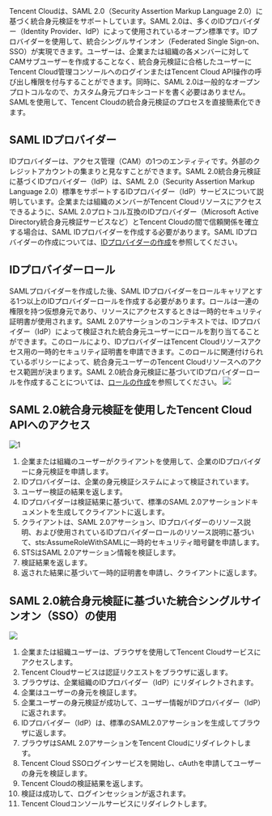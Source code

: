 Tencent Cloudは、SAML 2.0（Security Assertion Markup Language 2.0）に基づく統合身元検証をサポートしています。SAML 2.0は、多くのIDプロバイダー（Identity Provider、IdP）によって使用されているオープン標準です。IDプロバイダーを使用して、統合シングルサインオン（Federated Single Sign-on、SSO）が実現できます。ユーザーは、企業または組織の各メンバーに対してCAMサブユーザーを作成することなく、統合身元検証に合格したユーザーにTencent Cloud管理コンソールへのログインまたはTencent Cloud API操作の呼び出し権限を付与することができます。同時に、SAML 2.0は一般的なオープンプロトコルなので、カスタム身元プロキシコードを書く必要はありません。SAMLを使用して、Tencent Cloudの統合身元検証のプロセスを直接簡素化できます。

## SAML IDプロバイダー

IDプロバイダーは、アクセス管理（CAM）の1つのエンティティです。外部のクレジットアカウントの集まりと見なすことができます。SAML 2.0統合身元検証に基づくIDプロバイダー（IdP）は、SAML 2.0（Security Assertion Markup Language 2.0）標準をサポートするIDプロバイダー（IdP）サービスについて説明しています。企業または組織のメンバーがTencent Cloudリソースにアクセスできるように、SAML 2.0プロトコル互換のIDプロバイダー（Microsoft Active Directory統合身元検証サービスなど）とTencent Cloudの間で信頼関係を確立する場合は、SAML IDプロバイダーを作成する必要があります。SAML IDプロバイダーの作成については、[IDプロバイダーの作成](https://cloud.tencent.com/document/product/598/30290)を参照してください。

## IDプロバイダーロール

SAMLプロバイダーを作成した後、SAML IDプロバイダーをロールキャリアとする1つ以上のIDプロバイダーロールを作成する必要があります。ロールは一連の権限を持つ仮想身元であり、リソースにアクセスするときは一時的セキュリティ証明書が使用されます。SAML 2.0アサーションのコンテキストでは、IDプロバイダー（IdP）によって検証された統合身元ユーザーにロールを割り当てることができます。このロールにより、IDプロバイダーはTencent Cloudリソースアクセス用の一時的セキュリティ証明書を申請できます。このロールに関連付けられているポリシーによって、統合身元ユーザーのTencent Cloudリソースへのアクセス範囲が決まります。SAML 2.0統合身元検証に基づいてIDプロバイダーロールを作成することについては、[ロールの作成](https://cloud.tencent.com/document/product/598/19381)を参照してください。
![](https://main.qcloudimg.com/raw/86f82050ccb875c96864b11561acea9a.png)

## SAML 2.0統合身元検証を使用したTencent Cloud APIへのアクセス

![1](https://main.qcloudimg.com/raw/65eb02712b75d7bfcbba509b8f10be7c.png)
1.	企業または組織のユーザーがクライアントを使用して、企業のIDプロバイダーに身元検証を申請します。
2.	IDプロバイダーは、企業の身元検証システムによって検証されています。
3.	ユーザー検証の結果を返します。
4.	IDプロバイダーは検証結果に基づいて、標準のSAML 2.0アサーションドキュメントを生成してクライアントに返します。
5.	クライアントは、SAML 2.0アサーション、IDプロバイダーのリソース説明、および使用されているIDプロバイダーロールのリソース説明に基づいて、sts:AssumeRoleWithSAMLに一時的セキュリティ暗号鍵を申請します。
6.	STSはSAML 2.0アサーション情報を検証します。
7.	検証結果を返します。
8.	返された結果に基づいて一時的証明書を申請し、クライアントに返します。

## SAML 2.0統合身元検証に基づいた統合シングルサインオン（SSO）の使用
![](https://main.qcloudimg.com/raw/10d90eb5e5f91927e873cec8dc0e5823.png)
1.	企業または組織ユーザーは、ブラウザを使用してTencent Cloudサービスにアクセスします。
2.	Tencent Cloudサービスは認証リクエストをブラウザに返します。
3.	ブラウザは、企業組織のIDプロバイダー（IdP）にリダイレクトされます。
4.	企業はユーザーの身元を検証します。
5.	企業ユーザーの身元検証が成功して、ユーザー情報がIDプロバイダー（IdP）に返されます。
6.	IDプロバイダー（IdP）は、標準のSAML2.0アサーションを生成してブラウザに返します。
7.	ブラウザはSAML 2.0アサーションをTencent Cloudにリダイレクトします。
8.	Tencent Cloud SSOログインサービスを開始し、cAuthを申請してユーザーの身元を検証します。
9.	Tencent Cloudの検証結果を返します。
10.	検証は成功して、ログインセッションが返されます。
11.	Tencent Cloudコンソールサービスにリダイレクトします。
